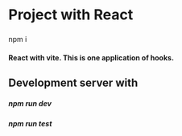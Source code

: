 # Project with React

###


npm i

#### React with vite. This is one application of hooks.

## Development server with 


##### npm run dev
##### npm run test
